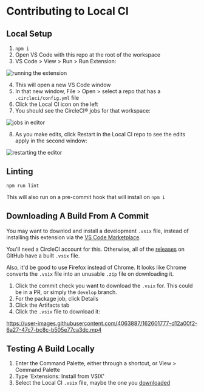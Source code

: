 # Contributing to Local CI

## Local Setup

1. `npm i`
2. Open VS Code with this repo at the root of the workspace
3. VS Code > View > Run > Run Extension:
<p align="left">
  <img src="https://user-images.githubusercontent.com/4063887/138580704-bcbef5ca-efce-461a-a97a-dcb335556498.gif" alt="running the extension">
</p>

4. This will open a new VS Code window
5. In that new window, File > Open > select a repo that has a `.circleci/config.yml` file
6. Click the Local CI icon on the left
7. You should see the CircleCI® jobs for that workspace:
<p align="left">
  <img src="https://user-images.githubusercontent.com/4063887/138580844-4e882117-06dc-4eb0-b42d-5a7be18ebd38.gif" alt="jobs in editor">
</p>

8. As you make edits, click Restart in the Local CI repo to see the edits apply in the second window:
<p align="left">
  <img src="https://user-images.githubusercontent.com/4063887/138581226-9aeb09aa-e9c4-44e3-8b22-a6022080119b.gif" alt="restarting the editor">
</p>

## Linting

`npm run lint`

This will also run on a pre-commit hook that will install on `npm i`

## Downloading A Build From A Commit

You may want to downlod and install a development `.vsix` file, instead of installing this extension via the [VS Code Marketplace](https://marketplace.visualstudio.com/items?itemName=LocalCI.local-ci).

You'll need a CircleCI account for this. Otherwise, all of the [releases](https://github.com/getlocalci/local-ci/releases) on GitHub have a built `.vsix` file.

Also, it'd be good to use Firefox instead of Chrome. It looks like Chrome converts the `.vsix` file into an unusable `.zip` file on downloading it.

1. Click the commit check you want to download the `.vsix` for. This could be in a PR, or simply the `develop` branch.
2. For the package job, click Details
3. Click the Artifacts tab
4. Click the `.vsix` file to download it:

https://user-images.githubusercontent.com/4063887/162601777-d12a00f2-6a27-47c7-bc8c-b505e77ca3dc.mp4

## Testing A Build Locally

1. Enter the Command Palette, either through a shortcut, or View > Command Palette
2. Type 'Extensions: Install from VSIX'
3. Select the Local CI `.vsix` file, maybe the one you [downloaded](#downloading-a-build-from-a-commit)
